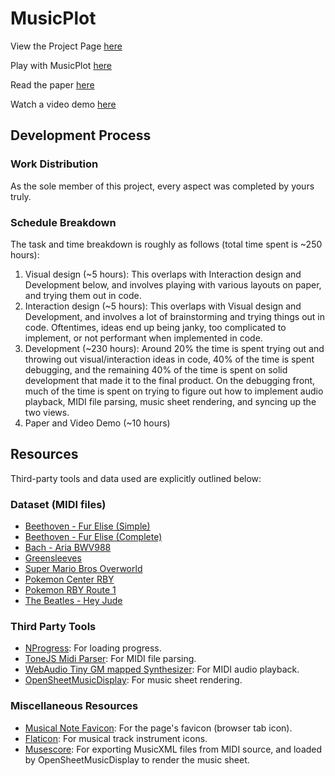 # MusicPlot

View the Project Page [here](https://github.mit.edu/pages/6894-sp20/FP-Music-Plot/)

Play with MusicPlot [here](https://github.mit.edu/pages/6894-sp20/FP-Music-Plot/musicplot.html)

Read the paper [here](https://github.mit.edu/pages/6894-sp20/FP-Music-Plot/musicplot_paper.pdf)

Watch a video demo [here](https://youtu.be/gc5JMgvbsPM)

## Development Process
### Work Distribution
As the sole member of this project, every aspect was completed by yours truly.

### Schedule Breakdown
The task and time breakdown is roughly as follows (total time spent is ~250 hours):

1. Visual design (~5 hours): This overlaps with Interaction design and Development below, and involves playing with various layouts on paper, and trying them out in code.
2. Interaction design (~5 hours): This overlaps with Visual design and Development, and involves a lot of brainstorming and trying things out in code. Oftentimes, ideas end up being janky, too complicated to implement, or not performant when implemented in code.
3. Development (~230 hours): Around 20% the time is spent trying out and throwing out visual/interaction ideas in code, 40% of the time is spent debugging, and the remaining 40% of the time is spent on solid development that made it to the final product. On the debugging front, much of the time is spent on trying to figure out how to implement audio playback, MIDI file parsing, music sheet rendering, and syncing up the two views.
4. Paper and Video Demo (~10 hours)

## Resources
Third-party tools and data used are explicitly outlined below:

### Dataset (MIDI files)
* [Beethoven - Fur Elise (Simple)](https://www.8notes.com/scores/457.asp)
* [Beethoven - Fur Elise (Complete)](https://musescore.com/user/20846/scores/35882)
* [Bach - Aria BWV988](http://www.jsbach.net/midi/index.html)
* [Greensleeves](https://www.contemplator.com/england/grenslevs.html)
* [Super Mario Bros Overworld](https://www.khinsider.com/midi/nes/super-mario-bros.)
* [Pokemon Center RBY](https://www.khinsider.com/midi/gameboy/pokemon-red-blue-yellow-)
* [Pokemon RBY Route 1](https://www.khinsider.com/midi/gameboy/pokemon-red-blue-yellow-)
* [The Beatles - Hey Jude](https://www.youtube.com/watch?v=df7od9Mx0AQ)

### Third Party Tools
* [NProgress](https://github.com/rstacruz/nprogress): For loading progress.
* [ToneJS Midi Parser](https://github.com/Tonejs/Midi): For MIDI file parsing.
* [WebAudio Tiny GM mapped Synthesizer](https://github.com/g200kg/webaudio-tinysynth): For MIDI audio playback.
* [OpenSheetMusicDisplay](https://github.com/opensheetmusicdisplay/opensheetmusicdisplay): For music sheet rendering.

### Miscellaneous Resources
* [Musical Note Favicon](https://favicon.io/emoji-favicons/musical-note/): For the page's favicon (browser tab icon).
* [Flaticon](https://www.flaticon.com/): For musical track instrument icons.
* [Musescore](https://musescore.org/en): For exporting MusicXML files from MIDI source, and loaded by OpenSheetMusicDisplay to render the music sheet.